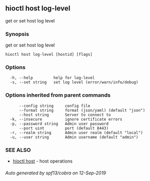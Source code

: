## hioctl host log-level

get or set host log level

### Synopsis

get or set host log level

```
hioctl host log-level [hostid] [flags]
```

### Options

```
  -h, --help         help for log-level
  -s, --set string   set log level (error/warn/info/debug)
```

### Options inherited from parent commands

```
      --config string     config file
      --format string     format (json/yaml) (default "json")
      --host string       Server to connect to
  -k, --insecure          ignore certificate errors
  -p, --password string   Admin user password
      --port uint         port (default 8443)
  -r, --realm string      Admin user realm (default "local")
  -u, --user string       Admin username (default "admin")
```

### SEE ALSO

* [hioctl host](hioctl_host.md)	 - host operations

###### Auto generated by spf13/cobra on 12-Sep-2019
